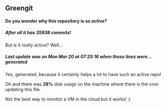 ## Greengit

#### Do you wonder why this repository is so active?

##### After all it has 35938 commits!

But is it *really* active? Well...

##### Last update was on Mon Mar 20 at 07:25:16 when those lines were... generated

Yes, generated, because it certainly helps a lot to have such an active repo!

Oh and there was **28%** disk usage on the machine
where there is the cron updating this file.

Not the best way to monitor a VM in the cloud but it works! :)
